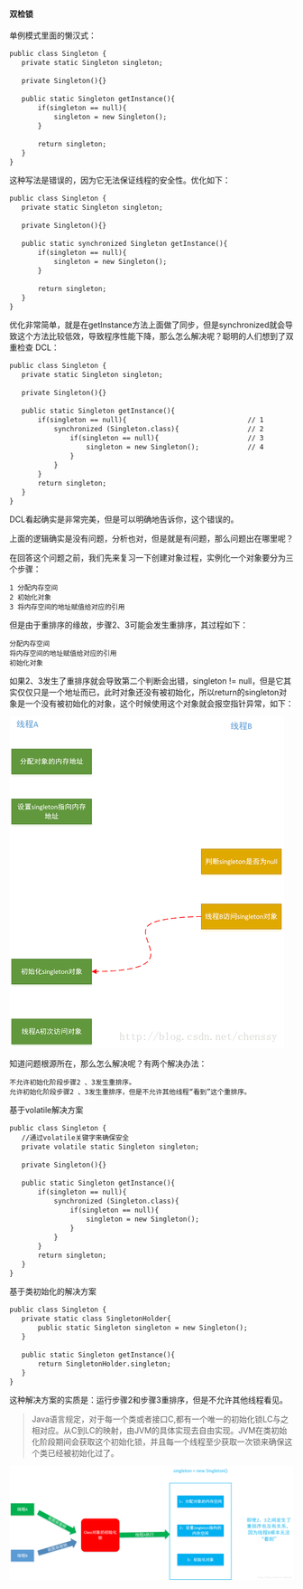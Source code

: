 #### 双检锁

单例模式里面的懒汉式：
```
public class Singleton {
   private static Singleton singleton;

   private Singleton(){}

   public static Singleton getInstance(){
       if(singleton == null){
           singleton = new Singleton();
       }

       return singleton;
   }
}
```
这种写法是错误的，因为它无法保证线程的安全性。优化如下：
```
public class Singleton {
   private static Singleton singleton;

   private Singleton(){}

   public static synchronized Singleton getInstance(){
       if(singleton == null){
           singleton = new Singleton();
       }

       return singleton;
   }
}
```
优化非常简单，就是在getInstance方法上面做了同步，但是synchronized就会导致这个方法比较低效，导致程序性能下降，那么怎么解决呢？聪明的人们想到了双重检查 DCL：
```
public class Singleton {
   private static Singleton singleton;

   private Singleton(){}

   public static Singleton getInstance(){
       if(singleton == null){                              // 1
           synchronized (Singleton.class){                 // 2
               if(singleton == null){                      // 3
                   singleton = new Singleton();            // 4
               }
           }
       }
       return singleton;
   }
}
```
DCL看起确实是非常完美，但是可以明确地告诉你，这个错误的。

上面的逻辑确实是没有问题，分析也对，但是就是有问题，那么问题出在哪里呢？

在回答这个问题之前，我们先来复习一下创建对象过程，实例化一个对象要分为三个步骤：
```
1 分配内存空间
2 初始化对象
3 将内存空间的地址赋值给对应的引用
```
但是由于重排序的缘故，步骤2、3可能会发生重排序，其过程如下：
```
分配内存空间
将内存空间的地址赋值给对应的引用
初始化对象
```
如果2、3发生了重排序就会导致第二个判断会出错，singleton != null，但是它其实仅仅只是一个地址而已，此时对象还没有被初始化，所以return的singleton对象是一个没有被初始化的对象，这个时候使用这个对象就会报空指针异常，如下：

![DCL](../pic/concurrent/dcl.png)

知道问题根源所在，那么怎么解决呢？有两个解决办法：
```
不允许初始化阶段步骤2 、3发生重排序。
允许初始化阶段步骤2 、3发生重排序，但是不允许其他线程“看到”这个重排序。
```

基于volatile解决方案
```
public class Singleton {
   //通过volatile关键字来确保安全
   private volatile static Singleton singleton;

   private Singleton(){}

   public static Singleton getInstance(){
       if(singleton == null){
           synchronized (Singleton.class){
               if(singleton == null){
                   singleton = new Singleton();
               }
           }
       }
       return singleton;
   }
}
```
基于类初始化的解决方案
```
public class Singleton {
   private static class SingletonHolder{
       public static Singleton singleton = new Singleton();
   }

   public static Singleton getInstance(){
       return SingletonHolder.singleton;
   }
}
```
这种解决方案的实质是：运行步骤2和步骤3重排序，但是不允许其他线程看见。

> Java语言规定，对于每一个类或者接口C,都有一个唯一的初始化锁LC与之相对应。从C到LC的映射，由JVM的具体实现去自由实现。JVM在类初始化阶段期间会获取这个初始化锁，并且每一个线程至少获取一次锁来确保这个类已经被初始化过了。

![DCL](../pic/concurrent/dcl2.png)
